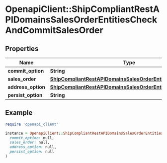 # OpenapiClient::ShipCompliantRestAPIDomainsSalesOrderEntitiesCheckAndCommitSalesOrder

## Properties

| Name | Type | Description | Notes |
| ---- | ---- | ----------- | ----- |
| **commit_option** | **String** |  | [optional] |
| **sales_order** | [**ShipCompliantRestAPIDomainsSalesOrderEntitiesSalesOrder**](ShipCompliantRestAPIDomainsSalesOrderEntitiesSalesOrder.md) |  |  |
| **address_option** | [**ShipCompliantRestAPIDomainsSalesOrderEntitiesAddressOption**](ShipCompliantRestAPIDomainsSalesOrderEntitiesAddressOption.md) |  | [optional] |
| **persist_option** | **String** |  | [optional] |

## Example

```ruby
require 'openapi_client'

instance = OpenapiClient::ShipCompliantRestAPIDomainsSalesOrderEntitiesCheckAndCommitSalesOrder.new(
  commit_option: null,
  sales_order: null,
  address_option: null,
  persist_option: null
)
```

